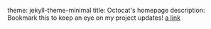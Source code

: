 theme: jekyll-theme-minimal
title: Octocat's homepage
description: Bookmark this to keep an eye on my project updates!
[a link](https://raw.githubusercontent.com/Micah-Mckanstry/Micah-Mckanstry.github.io/main/index.html)
